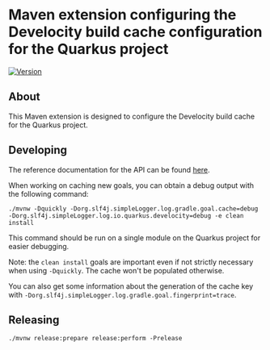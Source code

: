 # Maven extension configuring the Develocity build cache configuration for the Quarkus project

[![Version](https://img.shields.io/maven-central/v/io.quarkus.develocity/quarkus-project-develocity-extension?logo=apache-maven&style=for-the-badge)](https://central.sonatype.com/artifact/io.quarkus.develocity/quarkus-project-develocity-extension)

## About

This Maven extension is designed to configure the Develocity build cache for the Quarkus project.

## Developing

The reference documentation for the API can be found [here](https://docs.gradle.com/enterprise/maven-extension/api/com/gradle/maven/extension/api/cache/MojoMetadataProvider.Context.html).

When working on caching new goals, you can obtain a debug output with the following command:

```
./mvnw -Dquickly -Dorg.slf4j.simpleLogger.log.gradle.goal.cache=debug -Dorg.slf4j.simpleLogger.log.io.quarkus.develocity=debug -e clean install
```

This command should be run on a single module on the Quarkus project for easier debugging.

Note: the `clean install` goals are important even if not strictly necessary when using `-Dquickly`.
The cache won't be populated otherwise.

You can also get some information about the generation of the cache key with `-Dorg.slf4j.simpleLogger.log.gradle.goal.fingerprint=trace`.

## Releasing

```
./mvnw release:prepare release:perform -Prelease
```

